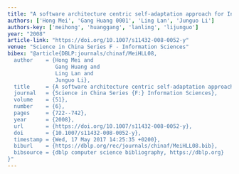 ```yaml
---
title: "A software architecture centric self-adaptation approach for Internetware"
authors: ['Hong Mei', 'Gang Huang 0001', 'Ling Lan', 'Junguo Li']
authors-key: ['meihong', 'huanggang', 'lanling', 'lijunguo']
year: "2008"
article-link: "https://doi.org/10.1007/s11432-008-0052-y"
venue: "Science in China Series F - Information Sciences"
bibex: "@article{DBLP:journals/chinaf/MeiHLL08,
  author    = {Hong Mei and
               Gang Huang and
               Ling Lan and
               Junguo Li},
  title     = {A software architecture centric self-adaptation approach for Internetware},
  journal   = {Science in China Series {F:} Information Sciences},
  volume    = {51},
  number    = {6},
  pages     = {722--742},
  year      = {2008},
  url       = {https://doi.org/10.1007/s11432-008-0052-y},
  doi       = {10.1007/s11432-008-0052-y},
  timestamp = {Wed, 17 May 2017 14:25:35 +0200},
  biburl    = {https://dblp.org/rec/journals/chinaf/MeiHLL08.bib},
  bibsource = {dblp computer science bibliography, https://dblp.org}
}"
---
```

